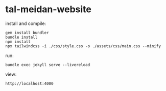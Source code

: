 # tal-meidan-website

install and compile:
```
gem install bundler
bundle install
npm install
npx tailwindcss -i ./css/style.css -o ./assets/css/main.css --minify
```

run:
```
bundle exec jekyll serve --livereload
```

view:
```
http://localhost:4000
```